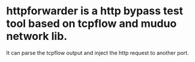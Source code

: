 # httpforwarder is a http bypass test tool based on tcpflow and muduo network lib. 
It can parse the tcpflow output and inject the http request to another port.
